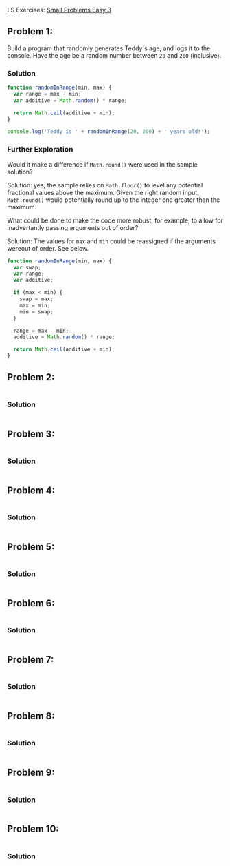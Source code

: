 
LS Exercises: [Small Problems Easy 3](https://launchschool.com/exercise_sets/829c41b0)


## Problem 1:
Build a program that randomly generates Teddy's age, and logs it to the console. Have the age be a random number between `20` and `200` (inclusive).


### Solution
```javascript
function randomInRange(min, max) {
  var range = max - min;
  var additive = Math.random() * range;

  return Math.ceil(additive + min);
}

console.log('Teddy is ' + randomInRange(20, 200) + ' years old!');
```
### Further Exploration
Would it make a difference if `Math.round()` were used in the sample solution?

Solution: yes; the sample relies on `Math.floor()` to level any potential fractional values above the maximum.  Given the right random input, `Math.round()` would potentially round up to the integer one greater than the maximum.

What could be done to make the code more robust, for example, to allow for inadvertantly passing arguments out of order?

Solution: The values for `max` and `min` could be reassigned if the arguments wereout of order. See below.
```javascript
function randomInRange(min, max) {
  var swap;
  var range;
  var additive;

  if (max < min) {
    swap = max;
    max = min;
    min = swap;
  }

  range = max - min;
  additive = Math.random() * range;

  return Math.ceil(additive + min);
}


```

## Problem 2:

```javascript
```

### Solution

```javascript

```


## Problem 3:

```javascript
```

### Solution

```javascript

```


## Problem 4:

```javascript
```

### Solution

```javascript

```


## Problem 5:

```javascript
```

### Solution

```javascript

```


## Problem 6:

```javascript
```

### Solution

```javascript

```


## Problem 7:

```javascript
```

### Solution

```javascript

```


## Problem 8:

```javascript
```

### Solution

```javascript

```


## Problem 9:

```javascript
```

### Solution

```javascript

```


## Problem 10:

```javascript
```

### Solution

```javascript

```

